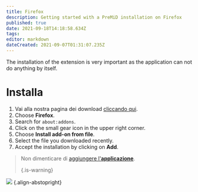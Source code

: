 ```yaml
---
title: Firefox
description: Getting started with a PreMiD installation on Firefox
published: true
date: 2021-09-18T14:18:58.634Z
tags: 
editor: markdown
dateCreated: 2021-09-07T01:31:07.235Z
---
```


The installation of the extension is very important as the application can not do anything by itself.

# Installa
1. Vai alla nostra pagina dei download [cliccando qui](https://premid.app/downloads).
2. Choose **Firefox**.
3. Search for `about:addons`.
4. Click on the small gear icon in the upper right corner.
5. Choose **Install add-on from file**.
6. Select the file you downloaded recently.
7. Accept the installation by clicking on **Add**.

> Non dimenticare di [aggiungere l'**applicazione**](/install). 
> 
> {.is-warning}

![](https://img.icons8.com/color/2x/firefox.png) {.align-abstopright}